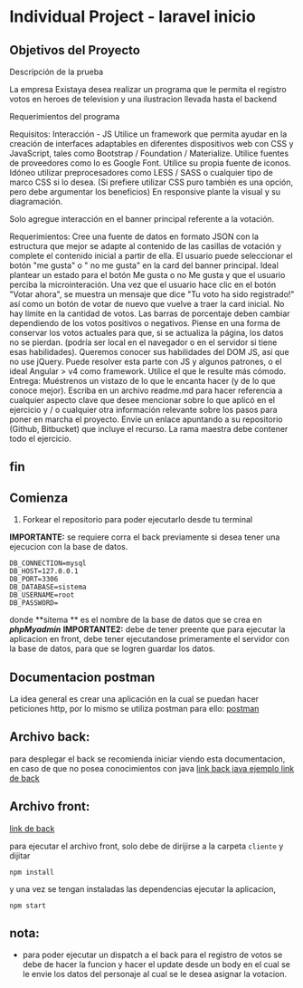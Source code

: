 # Individual Project - laravel inicio

## Objetivos del Proyecto

Descripción de la prueba

La empresa Existaya desea realizar un programa que le permita el registro votos en heroes de television y una ilustracion llevada hasta el backend

Requerimientos del programa

Requisitos:
Interacción - JS
Utilice un framework que permita ayudar en la creación de interfaces adaptables en diferentes dispositivos web con CSS y JavaScript, tales como Bootstrap / Foundation / Materialize.
Utilice fuentes de proveedores como lo es Google Font.
Utilice su propia fuente de iconos.
Idóneo utilizar preprocesadores como LESS / SASS o cualquier tipo de marco CSS si lo desea. (Si prefiere utilizar CSS puro también es una opción, pero debe argumentar los beneficios)
En responsive plante la visual y su diagramación.

Solo agregue interacción en el banner principal referente a la votación.

Requerimientos:
Cree una fuente de datos en formato JSON con la estructura que mejor se adapte al contenido de las casillas de votación y complete el contenido inicial a partir de ella.
El usuario puede seleccionar el botón "me gusta" o " no me gusta" en la card del banner principal. Ideal plantear un estado para el botón Me gusta o no Me gusta y que el usuario perciba la microinteración.
Una vez que el usuario hace clic en el botón "Votar ahora", se muestra un mensaje que dice "Tu voto ha sido registrado!" así como un botón de votar de nuevo que vuelve a traer la card inicial.
No hay límite en la cantidad de votos.
Las barras de porcentaje deben cambiar dependiendo de los votos positivos o negativos.
Piense en una forma de conservar los votos actuales para que, si se actualiza la página, los datos no se pierdan. (podría ser local en el navegador o en el servidor si tiene esas habilidades).
Queremos conocer sus habilidades del DOM JS, así que no use jQuery.
Puede resolver esta parte con JS y algunos patrones, o el ideal Angular > v4 como framework. Utilice el que le resulte más cómodo.
Entrega:
Muéstrenos un vistazo de lo que le encanta hacer (y de lo que conoce mejor).
Escriba en un archivo readme.md para hacer referencia a cualquier aspecto clave que desee mencionar sobre lo que aplicó en el ejercicio y / o cualquier otra información relevante sobre los pasos para poner en marcha el proyecto.
Envíe un enlace apuntando a su repositorio (Github, Bitbucket) que incluye el recurso. La rama maestra debe contener todo el ejercicio.

## fin

## Comienza

1.  Forkear el repositorio para poder ejecutarlo desde tu terminal

**IMPORTANTE:** se requiere corra el back previamente si desea tener una ejecucion con la base de datos.

```
DB_CONNECTION=mysql
DB_HOST=127.0.0.1
DB_PORT=3306
DB_DATABASE=sistema
DB_USERNAME=root
DB_PASSWORD=
```

donde **sitema ** es el nombre de la base de datos que se crea en **_phpMyadmin_**
**IMPORTANTE2:** debe de tener preente que para ejecutar la aplicacion en front, debe tener ejecutandose primeramente el servidor con la base de datos, para que se logren guardar los datos.

## Documentacion postman

La idea general es crear una aplicación en la cual se puedan hacer peticiones http, por lo mismo se utiliza postman para ello: [postman](https://documenter.getpostman.com/view/19592464/UzQxLibs)

## Archivo back:

para desplegar el back se recomienda iniciar viendo esta documentacion, en caso de que no posea conocimientos con java [link back java ejemplo ](https://github.com/kenpulicorre/Java_Back_parameta)
[link de back](https://github.com/kenpulicorre/back_existaya)

## Archivo front:

[link de back](https://github.com/kenpulicorre/front_parameta)

para ejecutar el archivo front, solo debe de dirijirse a la carpeta `cliente` y dijitar

```
npm install
```

y una vez se tengan instaladas las dependencias ejecutar la aplicacion,

```
npm start
```

## nota:

- para poder ejecutar un dispatch a el back para el registro de votos se debe de hacer la funcion y hacer el update desde un body en el cual se le envie los datos del personaje al cual se le desea asignar la votacion.
